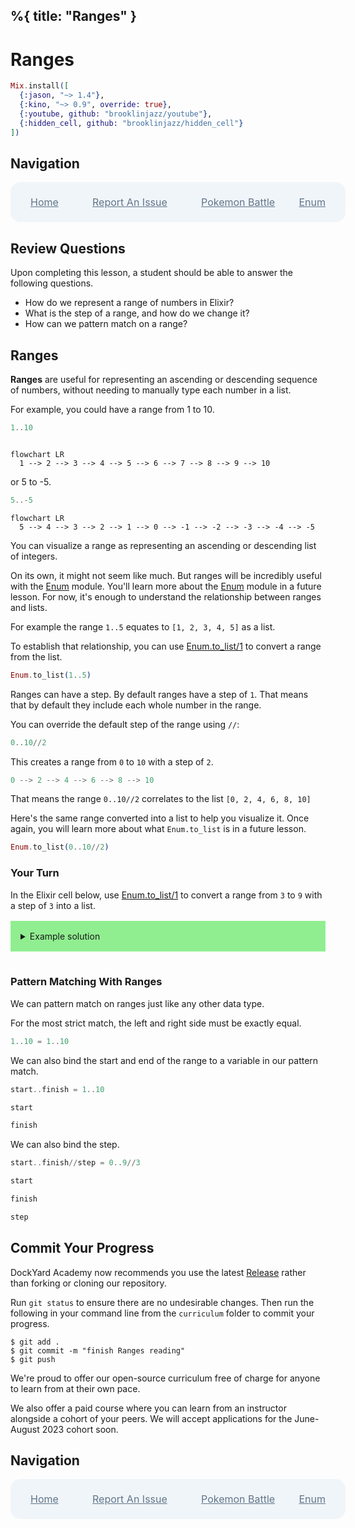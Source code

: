 %{
  title: "Ranges"
}
---
# Ranges

```elixir
Mix.install([
  {:jason, "~> 1.4"},
  {:kino, "~> 0.9", override: true},
  {:youtube, github: "brooklinjazz/youtube"},
  {:hidden_cell, github: "brooklinjazz/hidden_cell"}
])
```

## Navigation

<div style="display: flex; align-items: center; width: 100%; justify-content: space-between; font-size: 1rem; color: #61758a; background-color: #f0f5f9; height: 4rem; padding: 0 1rem; border-radius: 1rem;">
<div style="display: flex;">
<i class="ri-home-fill"></i>
<a style="display: flex; color: #61758a; margin-left: 1rem;" href="../start.livemd">Home</a>
</div>
<div style="display: flex;">
<i class="ri-bug-fill"></i>
<a style="display: flex; color: #61758a; margin-left: 1rem;" href="https://github.com/DockYard-Academy/curriculum/issues/new?assignees=&labels=&template=issue.md&title=Ranges">Report An Issue</a>
</div>
<div style="display: flex;">
<i class="ri-arrow-left-fill"></i>
<a style="display: flex; color: #61758a; margin-left: 1rem;" href="../exercises/pokemon_battle.livemd">Pokemon Battle</a>
</div>
<div style="display: flex;">
<a style="display: flex; color: #61758a; margin-right: 1rem;" href="../reading/enum.livemd">Enum</a>
<i class="ri-arrow-right-fill"></i>
</div>
</div>

## Review Questions

Upon completing this lesson, a student should be able to answer the following questions.

* How do we represent a range of numbers in Elixir?
* What is the step of a range, and how do we change it?
* How can we pattern match on a range?

## Ranges

**Ranges** are useful for representing an ascending or descending sequence of numbers, without needing
to manually type each number in a list.

For example, you could have a range from 1 to 10.

<!-- livebook:{"force_markdown":true} -->

```elixir
1..10
```

<!-- livebook:{"break_markdown":true} -->

```mermaid

flowchart LR
  1 --> 2 --> 3 --> 4 --> 5 --> 6 --> 7 --> 8 --> 9 --> 10
```

<!-- livebook:{"break_markdown":true} -->

or 5 to -5.

<!-- livebook:{"force_markdown":true} -->

```elixir
5..-5
```

<!-- livebook:{"break_markdown":true} -->

```mermaid
flowchart LR
  5 --> 4 --> 3 --> 2 --> 1 --> 0 --> -1 --> -2 --> -3 --> -4 --> -5
```

<!-- livebook:{"break_markdown":true} -->

You can visualize a range as representing an ascending or descending list of integers.

On its own, it might not seem like much. But ranges will be incredibly useful with the [Enum](https://hexdocs.pm/elixir/Enum.html) module.
You'll learn more about the [Enum](https://hexdocs.pm/elixir/Enum.html) module in a future lesson. For now, it's enough
to understand the relationship between ranges and lists.

For example the range `1..5` equates to `[1, 2, 3, 4, 5]` as a list.

To establish that relationship, you can use [Enum.to_list/1](https://hexdocs.pm/elixir/Enum.html#to_list/1) to convert a range from the list.

```elixir
Enum.to_list(1..5)
```

Ranges can have a step. By default ranges have a step of `1`. That means that by default they
include each whole number in the range.

You can override the default step of the range using `//`:

<!-- livebook:{"force_markdown":true} -->

```elixir
0..10//2
```

This creates a range from `0` to `10` with a step of `2`.

<!-- livebook:{"force_markdown":true} -->

```elixir
0 --> 2 --> 4 --> 6 --> 8 --> 10
```

That means the range `0..10//2` correlates to the list `[0, 2, 4, 6, 8, 10]`

Here's the same range converted into a list to help you visualize it. Once again, you will
learn more about what `Enum.to_list` is in a future lesson.

```elixir
Enum.to_list(0..10//2)
```

### Your Turn

In the Elixir cell below, use [Enum.to_list/1](https://hexdocs.pm/elixir/Enum.html#to_list/1) to convert a range from `3` to `9` with a step of `3` into a list.

<details style="background-color: lightgreen; padding: 1rem; margin: 1rem 0;">
  <summary>Example solution</summary>

  ```elixir
  Enum.to_list(3..9//3)
  ```
</details>

```elixir

```

### Pattern Matching With Ranges

We can pattern match on ranges just like any other data type.

For the most strict match, the left and right side must be exactly equal.

```elixir
1..10 = 1..10
```

We can also bind the start and end of the range to a variable in our pattern match.

```elixir
start..finish = 1..10
```

```elixir
start
```

```elixir
finish
```

We can also bind the step.

```elixir
start..finish//step = 0..9//3
```

```elixir
start
```

```elixir
finish
```

```elixir
step
```

## Commit Your Progress

DockYard Academy now recommends you use the latest [Release](https://github.com/DockYard-Academy/curriculum/releases) rather than forking or cloning our repository.

Run `git status` to ensure there are no undesirable changes.
Then run the following in your command line from the `curriculum` folder to commit your progress.

```
$ git add .
$ git commit -m "finish Ranges reading"
$ git push
```

We're proud to offer our open-source curriculum free of charge for anyone to learn from at their own pace.

We also offer a paid course where you can learn from an instructor alongside a cohort of your peers.
We will accept applications for the June-August 2023 cohort soon.

## Navigation

<div style="display: flex; align-items: center; width: 100%; justify-content: space-between; font-size: 1rem; color: #61758a; background-color: #f0f5f9; height: 4rem; padding: 0 1rem; border-radius: 1rem;">
<div style="display: flex;">
<i class="ri-home-fill"></i>
<a style="display: flex; color: #61758a; margin-left: 1rem;" href="../start.livemd">Home</a>
</div>
<div style="display: flex;">
<i class="ri-bug-fill"></i>
<a style="display: flex; color: #61758a; margin-left: 1rem;" href="https://github.com/DockYard-Academy/curriculum/issues/new?assignees=&labels=&template=issue.md&title=Ranges">Report An Issue</a>
</div>
<div style="display: flex;">
<i class="ri-arrow-left-fill"></i>
<a style="display: flex; color: #61758a; margin-left: 1rem;" href="../exercises/pokemon_battle.livemd">Pokemon Battle</a>
</div>
<div style="display: flex;">
<a style="display: flex; color: #61758a; margin-right: 1rem;" href="../reading/enum.livemd">Enum</a>
<i class="ri-arrow-right-fill"></i>
</div>
</div>

